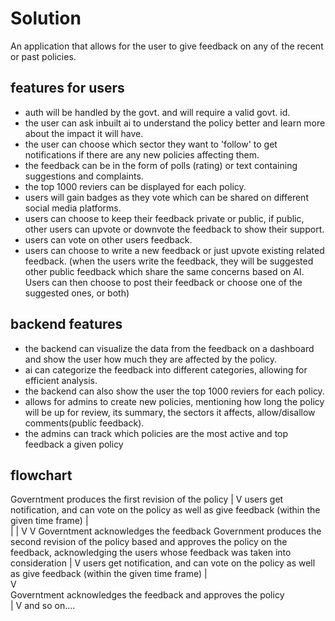 # Solution

An application that allows for the user to give feedback on any of the recent or past policies.

## features for users
- auth will be handled by the govt. and will require a valid govt. id.
- the user can ask inbuilt ai to understand the policy better and learn more about the impact it will have.
- the user can choose which sector they want to 'follow' to get notifications if there are any new policies affecting them.
- the feedback can be in the form of polls (rating) or text containing suggestions and complaints.
- the top 1000 reviers can be displayed for each policy.
- users will gain badges as they vote which can be shared on different social media platforms.
- users can choose to keep their feedback private or public, if public, other users can upvote or downvote the feedback to show their support.
- users can vote on other users feedback.
- users can choose to write a new feedback or just upvote existing related feedback. (when the users write the feedback, they will be suggested other public feedback which share the same concerns based on AI. Users can then choose to post their feedback or choose one of the suggested ones, or both)


## backend features
- the backend can visualize the data from the feedback on a dashboard and show the user how much they are affected by the policy.
- ai can categorize the feedback into different categories, allowing for efficient analysis.
- the backend can also show the user the top 1000 reviers for each policy.
- allows for admins to create new policies, mentioning how long the policy will be up for review, its summary, the sectors it affects, allow/disallow comments(public feedback).
- the admins can track which policies are the most active and top feedback a given policy

## flowchart

Governtment produces the first revision of the policy
            |
            V
users get notification, and can vote on the
policy as well as give feedback (within the given time frame)
            |                                                   \
            |                                                   |
            V                                                   V
Governtment acknowledges the feedback                     Government produces the second revision of the policy based
and approves the policy                                   on the feedback, acknowledging the users whose feedback was
                                                          taken into consideration
                                                                |
                                                                V
                                                          users get notification, and can vote on the
                                                          policy as well as give feedback (within the given time frame)
                                                                |                        
                                                                V                        
                                                          Governtment acknowledges the feedback
                                                          and approves the policy              
                                                                |
                                                                V
                                                          and so on....
